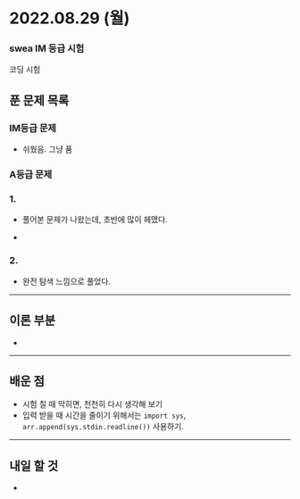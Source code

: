 # 2022.08.29 (월)

### swea IM 등급 시험

코딩 시험

## 푼 문제 목록

### IM등급 문제

- 쉬웠음. 그냥 품

###  A등급 문제

### 1. 

- 풀어본 문제가 나왔는데, 초반에 많이 헤맸다.

- ```python
  
  ```

### 2.

- 완전 탐색 느낌으로 풀었다.


---

## 이론 부분

- 

---

## 배운 점

- 시험 칠 때 막히면, 천천히 다시 생각해 보기
- 입력 받을 때 시간을 줄이기 위해서는 `import sys`, `arr.append(sys.stdin.readline())` 사용하기.


---

## 내일 할 것

- 

